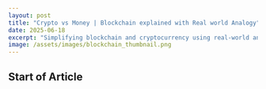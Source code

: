 ```yaml
---
layout: post
title: "Crypto vs Money | Blockchain explained with Real world Analogy"
date: 2025-06-18
excerpt: "Simplifying blockchain and cryptocurrency using real-world analogies with cash and gold. Whether you're new to crypto or just curious why Bitcoin matters, this blog breaks it down in under 5 minutes.."
image: /assets/images/blockchain_thumbnail.png
---
```

Start of Article 
---------------------------------------------------------------------------------------------------------------------------------------------------------------------------------------------------------------------------------------------------------------------------------------------------------------------------------------------------------------------------------------------------------------------------------------------------------------------------------------------------------------------------------------------------------------------------------------------------------------------------------------------------------------------------------------------------------------------------------------------------------------------------------------------------------------------------------------------